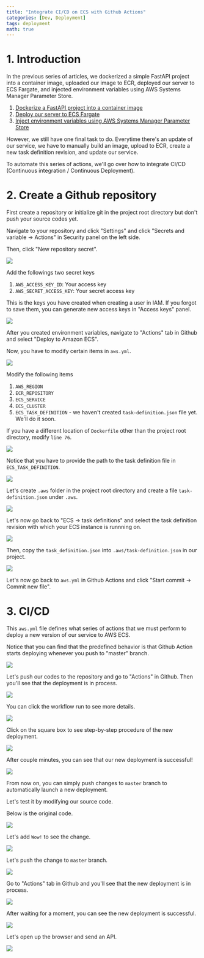 ```yaml
---
title: "Integrate CI/CD on ECS with Github Actions"
categories: [Dev, Deployment]
tags: deployment
math: true
---
```



# 1. Introduction

In the previous series of articles, we dockerized a simple FastAPI project into a container image, uploaded our image to ECR, deployed our server to ECS Fargate, and injected environment variables using AWS Systems Manager Parameter Store.

1. [Dockerize a FastAPI project into a container image](https://noisrucer.github.io/posts/dockerize/)
2. [Deploy our server to ECS Fargate](https://noisrucer.github.io/posts/deploy-ecs/)
3. [Inject environment variables using AWS Systems Manager Parameter Store](https://noisrucer.github.io/posts/inject-env/)

However, we still have one final task to do. Everytime there's an update of our service, we have to manually build an image, upload to ECR, create a new task definition revision, and update our service.

To automate this series of actions, we'll go over how to integrate CI/CD (Continuous integration / Continuous Deployment).

# 2. Create a Github repository

First create a repository or initialize git in the project root directory but don't push your source codes yet.

Navigate to your repository and click "<span class="hl">Settings</span>" and click "<span class="hl">Secrets and variable</span> -> <span class="hl">Actions</span>" in Security panel on the left side.

Then, click "<span class="hl">New repository secret</span>".

![](/assets/img/temp/Pasted%20image%2020230331143035.png)

Add the followings two secret keys

1. `AWS_ACCESS_KEY_ID`: Your access key
2. `AWS_SECRET_ACCESS_KEY`: Your secret access key

This is the keys you have created when creating a user in IAM. If you forgot to save them, you can generate new access keys in "Access keys" panel.

![](/assets/img/temp/Pasted%20image%2020230331143529.png)

After you created environment variables, navigate to "<span class="hl">Actions</span>" tab in Github and select "<span class="hl">Deploy to Amazon ECS</span>".

Now, you have to modify certain items in `aws.yml`.

![](/assets/img/temp/Pasted%20image%2020230331143655.png)

Modify the following items

1. `AWS_REGION`
2. `ECR_REPOSITORY`
3. `ECS_SERVICE`
4. `ECS_CLUSTER`
5. `ECS_TASK_DEFINITION` - we haven't created `task-definition.json` file yet. We'll do it soon.

If you have a different location of `Dockerfile` other than the project root directory, modify `line 76`.

![](/assets/img/temp/Pasted%20image%2020230331143839.png)

Notice that you have to provide the path to the task definition file in `ECS_TASK_DEFINITION`.

![](/assets/img/temp/Pasted%20image%2020230331144134.png)

Let's create `.aws` folder in the project root directory and create a file `task-definition.json` under `.aws`.

![](/assets/img/temp/Pasted%20image%2020230331144432.png)

Let's now go back to "ECS -> task definitions" and select the task definition revision with which your ECS instance is runnning on.

![](/assets/img/temp/Pasted%20image%2020230331144336.png)

Then, copy the `task_definition.json` into `.aws/task-definition.json` in our project.

![](/assets/img/temp/Pasted%20image%2020230331144533.png)

Let's now go back to `aws.yml` in Github Actions and click "<span class="hl">Start commit</span> -> <span class="hl">Commit new file</span>".

# 3. CI/CD

This `aws.yml` file defines what series of actions that we must perform to deploy a new version of our service to AWS ECS.

Notice that you can find that the predefined behavior is that Github Action starts deploying <span class="hl">whenever you push to "master" branch</span>.

![](/assets/img/temp/Pasted%20image%2020230331145023.png)

Let's push our codes to the repository and go to "Actions" in Github. Then you'll see that the deployment is in process.

![](/assets/img/temp/Pasted%20image%2020230331145124.png)

You can click the workflow run to see more details.

![](/assets/img/temp/Pasted%20image%2020230331145217.png)

Click on the square box to see step-by-step procedure of the new deployment.

![](/assets/img/temp/Pasted%20image%2020230331145242.png)

After couple minutes, you can see that our new deployment is successful!

![](/assets/img/temp/Pasted%20image%2020230331145329.png)

From now on, you can simply push changes to `master` branch to automatically launch a new deployment.

Let's test it by modifying our source code.

Below is the original code.

![](/assets/img/temp/Pasted%20image%2020230331145431.png)

Let's add `Wow!` to see the change.

![](/assets/img/temp/Pasted%20image%2020230331145506.png)

Let's push the change to `master` branch.

![](/assets/img/temp/Pasted%20image%2020230331145536.png)

Go to "Actions" tab in Github and you'll see that the new deployment is in process.

![](/assets/img/temp/Pasted%20image%2020230331145605.png)

After waiting for a moment, you can see the new deployment is successful.

![](/assets/img/temp/Pasted%20image%2020230331150126.png)

Let's open up the browser and send an API.

![](/assets/img/temp/Pasted%20image%2020230331150202.png)
